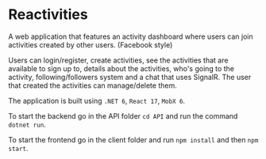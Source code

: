 # Reactivities

A web application that features an activity dashboard where users can join activities created by other users. (Facebook style)

Users can login/register, create activities, see the activities that are available to sign up to, details about the activities, who's going to the activity, following/followers system and a chat that uses SignalR. The user that created the activities can manage/delete them.

The application is built using ```.NET 6```, ```React 17```, ```MobX 6```.

To start the backend go in the API folder ```cd API``` and run the command ```dotnet run```.

To start the frontend go in the client folder and run ```npm install``` and then ```npm start```.
